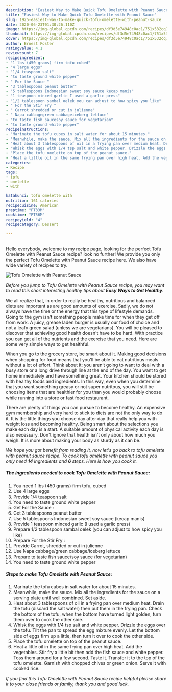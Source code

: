 ```yaml
---
description: "Easiest Way to Make Quick Tofu Omelette with Peanut Sauce"
title: "Easiest Way to Make Quick Tofu Omelette with Peanut Sauce"
slug: 1925-easiest-way-to-make-quick-tofu-omelette-with-peanut-sauce
date: 2020-06-23T01:30:26.110Z
image: https://img-global.cpcdn.com/recipes/df3d5e74948c0ac1/751x532cq70/tofu-omelette-with-peanut-sauce-recipe-main-photo.jpg
thumbnail: https://img-global.cpcdn.com/recipes/df3d5e74948c0ac1/751x532cq70/tofu-omelette-with-peanut-sauce-recipe-main-photo.jpg
cover: https://img-global.cpcdn.com/recipes/df3d5e74948c0ac1/751x532cq70/tofu-omelette-with-peanut-sauce-recipe-main-photo.jpg
author: Ernest Foster
ratingvalue: 4.1
reviewcount: 7
recipeingredient:
- "1 lbs (450 grams) firm tofu cubed"
- "4 large eggs"
- "1/4 teaspoon salt"
- "to taste ground white pepper"
- " For the Sauce "
- "3 tablespoons peanut butter"
- "5 tablespoons Indonesian sweet soy sauce kecap manis"
- "1 teaspoon minced garlic I used a garlic press"
- "1/2 tablespoon sambal oelek you can adjust to how spicy you like"
- " For the Stir Fry "
- " Carrot shredded or cut in julienne"
- " Napa cabbagegreen cabbageiceberg lettuce"
- "to taste fish saucesoy sauce for vegetarian"
- "to taste ground white pepper"
recipeinstructions:
- "Marinate the tofu cubes in salt water for about 15 minutes."
- "Meanwhile, make the sauce. Mix all the ingredients for the sauce on a serving plate until well combined. Set aside."
- "Heat about 3 tablespoons of oil in a frying pan over medium heat. Drain the tofu (discard the salt water) then put them in the frying pan. Check the bottom of the tofu, when the bottom have turned light golden, turn them over to cook the other side."
- "Whisk the eggs with 1/4 tsp salt and white pepper. Drizzle the eggs over the tofu. Tilt the pan to spread the egg mixture evenly. Let the bottom side of eggs firm up a little, then turn it over to cook the other side."
- "Place the tofu omelette on top of the peanut sauce."
- "Heat a little oil in the same frying pan over high heat. Add the vegetables. Stir fry a little bit then add the fish sauce and white pepper. Toss them around for a few second. Taste it. Transfer it to the top of the tofu omelette. Garnish with chopped chives or green onion. Serve it with cooked rice."
categories:
- Recipe
tags:
- tofu
- omelette
- with

katakunci: tofu omelette with 
nutrition: 161 calories
recipecuisine: American
preptime: "PT33M"
cooktime: "PT56M"
recipeyield: "4"
recipecategory: Dessert

---
```

<br>
Hello everybody, welcome to my recipe page, looking for the perfect Tofu Omelette with Peanut Sauce recipe? look no further! We provide you only the perfect Tofu Omelette with Peanut Sauce recipe here. We also have wide variety of recipes to try.
<br>


![Tofu Omelette with Peanut Sauce](https://img-global.cpcdn.com/recipes/df3d5e74948c0ac1/751x532cq70/tofu-omelette-with-peanut-sauce-recipe-main-photo.jpg)

<i>Before you jump to Tofu Omelette with Peanut Sauce recipe, you may want to read this short interesting healthy tips about <strong>Easy Ways to Get Healthy</strong>.</i>

We all realize that, in order to really be healthy, nutritious and balanced diets are important as are good amounts of exercise. Sadly, we do not always have the time or the energy that this type of lifestyle demands. Going to the gym isn't something people make time for when they get off from work. A juicy, grease laden burger is usually our food of choice and not a leafy green salad (unless we are vegetarians). You will be pleased to discover that achieving good health doesn't have to be hard. With practice you can get all of the nutrients and the exercise that you need. Here are some very simple ways to get healthful.

When you go to the grocery store, be smart about it. Making good decisions when shopping for food means that you'll be able to eat nutritious meals without a lot of effort. Think about it: you aren’t going to want to deal with a busy store or a long drive through line at the end of the day. You want to get home immediately and have something great. Your kitchen should be stored with healthy foods and ingredients. In this way, even when you determine that you want something greasy or not super nutritous, you will still be choosing items that are healthier for you than you would probably choose while running into a store or fast food restaurant.

There are plenty of things you can pursue to become healthy. An expensive gym membership and very hard to stick to diets are not the only way to do it. It is the little things you choose day after day that really help you with weight loss and becoming healthy. Being smart about the selections you make each day is a start. A suitable amount of physical activity each day is also necessary. Don't ignore that health isn't only about how much you weigh. It is more about making your body as sturdy as it can be. 


<i>We hope you got benefit from reading it, now let's go back to tofu omelette with peanut sauce recipe. To cook tofu omelette with peanut sauce you only need <strong>14</strong> ingredients and <strong>6</strong> steps. Here is how you cook it.
</i>

##### The ingredients needed to cook Tofu Omelette with Peanut Sauce:

1. You need 1 lbs (450 grams) firm tofu, cubed
1. Use 4 large eggs
1. Provide 1/4 teaspoon salt
1. You need to taste ground white pepper
1. Get  For the Sauce :
1. Get 3 tablespoons peanut butter
1. Use 5 tablespoons Indonesian sweet soy sauce (kecap manis)
1. Provide 1 teaspoon minced garlic (I used a garlic press)
1. Prepare 1/2 tablespoon sambal oelek (you can adjust to how spicy you like)
1. Prepare  For the Stir Fry :
1. Provide  Carrot, shredded or cut in julienne
1. Use  Napa cabbage/green cabbage/iceberg lettuce
1. Prepare to taste fish sauce/soy sauce (for vegetarian)
1. You need to taste ground white pepper


##### Steps to make Tofu Omelette with Peanut Sauce:

1. Marinate the tofu cubes in salt water for about 15 minutes.
1. Meanwhile, make the sauce. Mix all the ingredients for the sauce on a serving plate until well combined. Set aside.
1. Heat about 3 tablespoons of oil in a frying pan over medium heat. Drain the tofu (discard the salt water) then put them in the frying pan. Check the bottom of the tofu, when the bottom have turned light golden, turn them over to cook the other side.
1. Whisk the eggs with 1/4 tsp salt and white pepper. Drizzle the eggs over the tofu. Tilt the pan to spread the egg mixture evenly. Let the bottom side of eggs firm up a little, then turn it over to cook the other side.
1. Place the tofu omelette on top of the peanut sauce.
1. Heat a little oil in the same frying pan over high heat. Add the vegetables. Stir fry a little bit then add the fish sauce and white pepper. Toss them around for a few second. Taste it. Transfer it to the top of the tofu omelette. Garnish with chopped chives or green onion. Serve it with cooked rice.


<i>If you find this Tofu Omelette with Peanut Sauce recipe helpful please share it to your close friends or family, thank you and good luck.</i>
